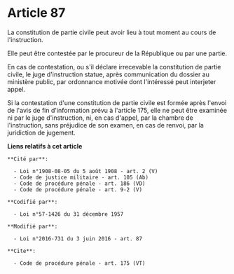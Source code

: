 # Article 87

La constitution de partie civile peut avoir lieu à tout moment au cours de l'instruction. 

Elle peut être contestée par le procureur de la République ou par une partie. 

En cas de contestation, ou s'il déclare irrecevable la constitution de partie civile, le juge d'instruction statue, après
communication du dossier au ministère public, par ordonnance motivée dont l'intéressé peut interjeter appel. 

Si la contestation d'une constitution de partie civile est formée après l'envoi de l'avis de fin d'information prévu à
l'article 175, elle ne peut être examinée ni par le juge d'instruction, ni, en cas d'appel, par la chambre de l'instruction,
sans préjudice de son examen, en cas de renvoi, par la juridiction de jugement.

**Liens relatifs à cet article**

	**Cité par**:

	  - Loi n°1908-08-05 du 5 août 1908 - art. 2 (V)
	  - Code de justice militaire - art. 105 (Ab)
	  - Code de procédure pénale - art. 186 (VD)
	  - Code de procédure pénale - art. 9-2 (V)

	**Codifié par**:

	  - Loi n°57-1426 du 31 décembre 1957

	**Modifié par**:

	  - Loi n°2016-731 du 3 juin 2016 - art. 87

	**Cite**:

	  - Code de procédure pénale - art. 175 (VT)
